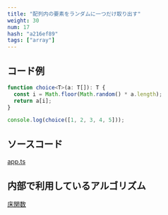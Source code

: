 ```yaml
---
title: "配列内の要素をランダムに一つだけ取り出す"
weight: 30
num: 17
hash: "a216ef89"
tags: ["array"]
---
```


## コード例

```typescript
function choice<T>(a: T[]): T {
  const i = Math.floor(Math.random() * a.length);
  return a[i];
}
```

```typescript
console.log(choice([1, 2, 3, 4, 5]));
```

## ソースコード

[app.ts](./static/code/a216ef89/app.ts)

## 内部で利用しているアルゴリズム

[床関数](/0fd2eac9)
